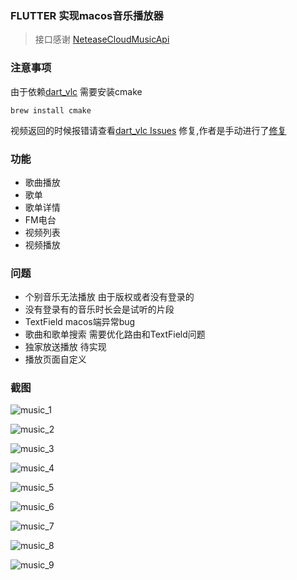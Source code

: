 ### FLUTTER 实现macos音乐播放器

> 接口感谢 [NeteaseCloudMusicApi](https://github.com/Binaryify/NeteaseCloudMusicApi) 

### 注意事项

由于依赖[dart_vlc](https://github.com/alexmercerind/dart_vlc) 需要安装cmake
```shell script
brew install cmake
```
视频返回的时候报错请查看[dart_vlc Issues](https://github.com/alexmercerind/dart_vlc/pull/149) 修复,作者是手动进行了[修复](https://github.com/alexmercerind/dart_vlc/commit/225cda12cd9feece156a3866127559dceb3d1209)

### 功能

- 歌曲播放 
- 歌单 
- 歌单详情
- FM电台 
- 视频列表 
- 视频播放 

### 问题

- 个别音乐无法播放 由于版权或者没有登录的
- 没有登录有的音乐时长会是试听的片段
- TextField macos端异常bug
- 歌曲和歌单搜索 需要优化路由和TextField问题
- 独家放送播放 待实现
- 播放页面自定义 


### 截图

![music_1](https://wbdear.com/upload/2021/09/music_1-618b78adcce242dfb1ff2a0baf7d6ac2.png)

![music_2](https://wbdear.com/upload/2021/09/music_2-a2f753cccd3141caa5f1c07dac3c741d.png)

![music_3](https://wbdear.com/upload/2021/09/music_3-f672d0b1fb7b4958959e7b0c59d5122b.png)

![music_4](https://wbdear.com/upload/2021/09/music_4-285a9b6f2f384e199321d35cd04fceeb.png)

![music_5](https://wbdear.com/upload/2021/09/music_5-5576248cf91d4c8d89ab06985e659b4b.png)

![music_6](https://wbdear.com/upload/2021/09/music_6-52206e9f9d6e4f1eb5e56dbe07416538.png)

![music_7](https://wbdear.com/upload/2021/09/music_7-0596cd26296746a0830ad24272191363.png)

![music_8](https://wbdear.com/upload/2021/09/music_8-99d0927f8b0f478b8c3056a8b7f2ead2.jpg)

![music_9](https://wbdear.com/upload/2021/09/music_9-f3681e710d4f4c91924d6e2480aabb7f.jpg)


